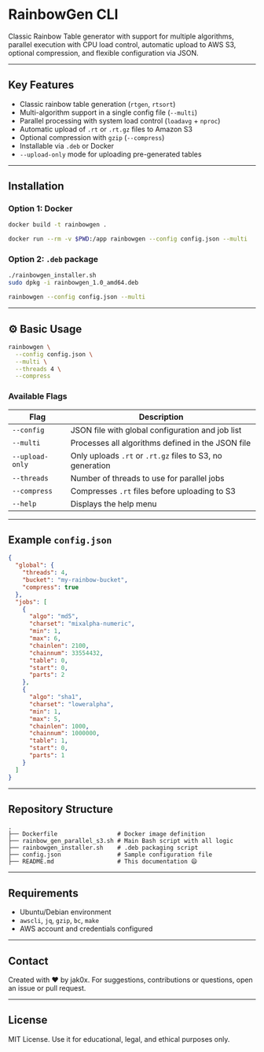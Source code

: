 # RainbowGen CLI

Classic Rainbow Table generator with support for multiple algorithms, parallel execution with CPU load control, automatic upload to AWS S3, optional compression, and flexible configuration via JSON.

---

## Key Features

- Classic rainbow table generation (`rtgen`, `rtsort`)
- Multi-algorithm support in a single config file (`--multi`)
- Parallel processing with system load control (`loadavg` + `nproc`)
- Automatic upload of `.rt` or `.rt.gz` files to Amazon S3
- Optional compression with `gzip` (`--compress`)
- Installable via `.deb` or Docker
- `--upload-only` mode for uploading pre-generated tables

---

## Installation

### Option 1: Docker

```bash
docker build -t rainbowgen .
```

```bash
docker run --rm -v $PWD:/app rainbowgen --config config.json --multi
```

### Option 2: `.deb` package

```bash
./rainbowgen_installer.sh
sudo dpkg -i rainbowgen_1.0_amd64.deb
```

```bash
rainbowgen --config config.json --multi
```

---

## ⚙️ Basic Usage

```bash
rainbowgen \
  --config config.json \
  --multi \
  --threads 4 \
  --compress
```

### Available Flags

| Flag            | Description |
|-----------------|-------------|
| `--config`      | JSON file with global configuration and job list |
| `--multi`       | Processes all algorithms defined in the JSON file |
| `--upload-only` | Only uploads `.rt` or `.rt.gz` files to S3, no generation |
| `--threads`     | Number of threads to use for parallel jobs |
| `--compress`    | Compresses `.rt` files before uploading to S3 |
| `--help`        | Displays the help menu |

---

## Example `config.json`

```json
{
  "global": {
    "threads": 4,
    "bucket": "my-rainbow-bucket",
    "compress": true
  },
  "jobs": [
    {
      "algo": "md5",
      "charset": "mixalpha-numeric",
      "min": 1,
      "max": 6,
      "chainlen": 2100,
      "chainnum": 33554432,
      "table": 0,
      "start": 0,
      "parts": 2
    },
    {
      "algo": "sha1",
      "charset": "loweralpha",
      "min": 1,
      "max": 5,
      "chainlen": 1000,
      "chainnum": 1000000,
      "table": 1,
      "start": 0,
      "parts": 1
    }
  ]
}
```

---

## Repository Structure

```
.
├── Dockerfile                 # Docker image definition
├── rainbow_gen_parallel_s3.sh # Main Bash script with all logic
├── rainbowgen_installer.sh    # .deb packaging script
├── config.json                # Sample configuration file
├── README.md                  # This documentation 😄
```

---

## Requirements

- Ubuntu/Debian environment
- `awscli`, `jq`, `gzip`, `bc`, `make`
- AWS account and credentials configured

---

## Contact

Created with ❤️ by jak0x. For suggestions, contributions or questions, open an issue or pull request.

---

## License

MIT License. Use it for educational, legal, and ethical purposes only.
